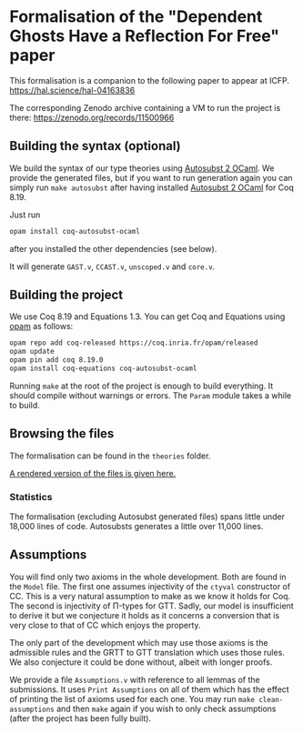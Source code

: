 # Formalisation of the "Dependent Ghosts Have a Reflection For Free" paper

This formalisation is a companion to the following paper to appear at ICFP.
https://hal.science/hal-04163836

The corresponding Zenodo archive containing a VM to run the project is there:
https://zenodo.org/records/11500966

## Building the syntax (optional)

We build the syntax of our type theories using [Autosubst 2 OCaml].
We provide the generated files, but if you want to run generation again you can
simply run `make autosubst` after having installed [Autosubst 2 OCaml] for
Coq 8.19.

Just run
```sh
opam install coq-autosubst-ocaml
```
after you installed the other dependencies (see below).

It will generate `GAST.v`, `CCAST.v`, `unscoped.v` and `core.v`.

## Building the project

We use Coq 8.19 and Equations 1.3.
You can get Coq and Equations using [opam] as follows:

```sh
opam repo add coq-released https://coq.inria.fr/opam/released
opam update
opam pin add coq 8.19.0
opam install coq-equations coq-autosubst-ocaml
```

Running `make` at the root of the project is enough to build everything.
It should compile without warnings or errors. The `Param` module takes a while
to build.

## Browsing the files

The formalisation can be found in the `theories` folder.

[A rendered version of the files is given here.](https://theowinterhalter.github.io/ghost-reflection/)

### Statistics

The formalisation (excluding Autosubst generated files) spans little under
18,000 lines of code. Autosubsts generates a little over 11,000 lines.

## Assumptions

You will find only two axioms in the whole development. Both are found in the
`Model` file. The first one assumes injectivity of the `ctyval` constructor of
CC. This is a very natural assumption to make as we know it holds for Coq.
The second is injectivity of Π-types for GTT. Sadly, our model is insufficient
to derive it but we conjecture it holds as it concerns a conversion that is
very close to that of CC which enjoys the property.

The only part of the development which may use those axioms is the admissible
rules and the GRTT to GTT translation which uses those rules. We also conjecture
it could be done without, albeit with longer proofs.

We provide a file `Assumptions.v` with reference to all lemmas of the
submissions. It uses `Print Assumptions` on all of them which has the effect
of printing the list of axioms used for each one.
You may run `make clean-assumptions` and then `make` again if you wish to only
check assumptions (after the project has been fully built).





[Autosubst 2 OCaml]: https://github.com/uds-psl/autosubst-ocaml
[opam]: https://opam.ocaml.org/
